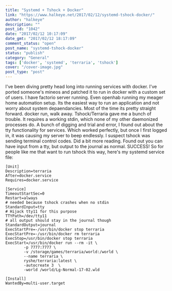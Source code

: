 ```yaml
---
title: "Systemd + Tshock + Docker"
link: "https://www.halkeye.net/2017/02/12/systemd-tshock-docker/"
author: "halkeye"
description: ""
post_id: "1042"
date: "2017/02/12 10:17:09"
date_gmt: "2017/02/12 18:17:09"
comment_status: "open"
post_name: "systemd-tshock-docker"
status: "publish"
category: "General"
tags: ['docker', 'systemd', 'terraria', 'tshock']
cover: "/cover-image.jpg"
post_type: "post"
---
```


I've been diving pretty head long into running services with docker. I've ported someone's mineos and patched it to run in docker with a custom set of users. I have factorio server running. Even openhab running my meager home automation setup. Its the easiest way to run an application and not worry about system depaendancies. Most of the time its pretty straight forward. docker run, walk away. Tshock/Terraria gave me a bunch of trouble. It requires a working stdin, which none of my other daemonized processes do. A bunch of digging and trial and error, I found out about the tty functionality for services. Which worked perfectly, but once I first logged in, it was causing my server to beep endlessly. I suspect tshock was sending terminal control codes. Did a bit more reading. Found out you can have input from a tty, but output to the journal as normal. SUCCESS! So for people like me that want to run tshock this way, here's my systemd service file: 
    
    
    [Unit]
    Description=terraria
    After=docker.service
    Requires=docker.service
    
    [Service]
    TimeoutStartSec=0
    Restart=always
    # needed because tshock crashes when no stdin
    StandardInput=tty
    # Hijack tty11 for this purpose
    TTYPath=/dev/tty11
    # all output should stay in the journal though
    StandardOutput=journal
    ExecStartPre=-/usr/bin/docker stop terraria
    ExecStartPre=-/usr/bin/docker rm terraria
    ExecStop=/usr/bin/docker stop terraria
    ExecStart=/usr/bin/docker run --rm -it \
            -p 7777:7777 \
            -v /storage/games/terraria/world:/world \
            --name terraria \
            ryshe/terraria:latest \
            -autocreate 3  \
            -world /world/Lg-Normal-17-02.wld
    
    [Install]
    WantedBy=multi-user.target
